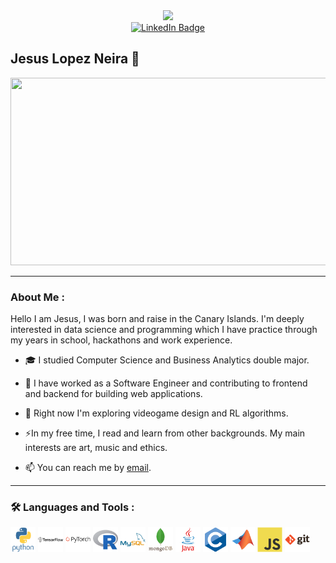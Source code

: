 <!-- Intro Image or Gif -->
<div id="header" align="center">
  <img src="https://media.giphy.com/media/M9gbBd9nbDrOTu1Mqx/giphy.gif" width="100"/>
</div>

<!-- Other pages or points of contact -->
<div id="badges" align="center">
  <a href="https://www.linkedin.com/in/jes%C3%BAs-l%C3%B3pez-neira-000ba7195/">
    <img src="https://img.shields.io/badge/LinkedIn-blue?style=for-the-badge&logo=linkedin&logoColor=white" alt="LinkedIn Badge"/>
    </a>
</div>


## Jesus Lopez Neira 👋


  <img src="https://i.giphy.com/media/v1.Y2lkPTc5MGI3NjExdTRnOWVjZHlkbmVsajIzM3c3eWdhazBjOXJoc3dlY204ZTM4d3J4dyZlcD12MV9pbnRlcm5hbF9naWZfYnlfaWQmY3Q9Zw/WxJLwDBAXDsW1fqZ3v/giphy.gif" width="600" height="300"/>

---

### About Me :

 Hello I am Jesus, I was born and raise in the Canary Islands. 
 I'm deeply interested in data science and programming which I have practice through my years in school, hackathons and work experience. 

- 🎓 I studied Computer Science and Business Analytics double major.

- 🔭 I have worked as a Software Engineer and contributing to frontend and backend for building web applications.

- 🌱 Right now I'm exploring videogame design and RL algorithms.

- ⚡In my free time, I read and learn from other backgrounds. My main interests are art, music and ethics. 

- 📫 You can reach me by [email](mailto:lopezneira.jesus@gmail.com).

---

### 🛠️ Languages and Tools :

<div>

  <img src="https://github.com/devicons/devicon/blob/master/icons/python/python-original-wordmark.svg" title="Python"  alt="Python" width="40" height="40"/>
  <img src="https://github.com/devicons/devicon/blob/master/icons/tensorflow/tensorflow-line-wordmark.svg" title="TF"  alt="TF" width="40" height="40"/>
  <img src="https://github.com/devicons/devicon/blob/master/icons/pytorch/pytorch-original-wordmark.svg" title="Pytorch"  alt="Pytorch" width="40" height="40"/>
  <img src="https://github.com/devicons/devicon/blob/master/icons/r/r-original.svg" title="R"  alt="R" width="40" height="40"/>
  <img src="https://github.com/devicons/devicon/blob/master/icons/mysql/mysql-original-wordmark.svg" title="MySQL"  alt="MySQL" width="40" height="40"/>
    <img src="https://github.com/devicons/devicon/blob/master/icons/mongodb/mongodb-original-wordmark.svg" title="MongoDB"  alt="MongoDB" width="40" height="40"/>
  <img src="https://github.com/devicons/devicon/blob/master/icons/java/java-original-wordmark.svg" alt="Java" width="40" height="40"/>
  <img src="https://github.com/devicons/devicon/blob/master/icons/c/c-original.svg" alt="C" width="40" height="40"/>
    <img src="https://github.com/devicons/devicon/blob/master/icons/matlab/matlab-original.svg" alt="Matlab" width="40" height="40"/>
  <img src="https://github.com/devicons/devicon/blob/master/icons/javascript/javascript-original.svg" title="JavaScript" alt="JavaScript" width="40" height="40"/>
  <img src="https://github.com/devicons/devicon/blob/master/icons/git/git-original-wordmark.svg" title="Git" alt="Git" width="40" height="40"/>

</div>
